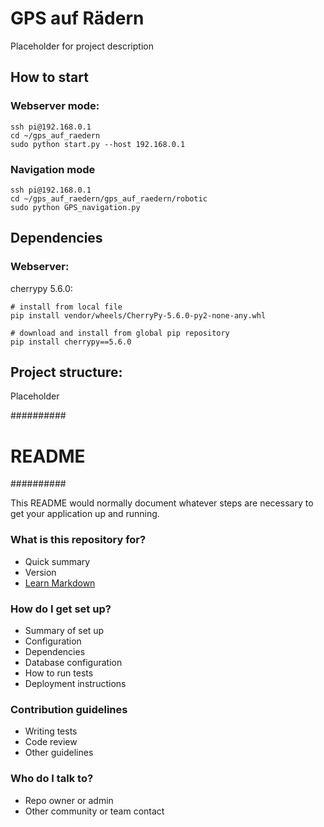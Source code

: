 # GPS auf Rädern

Placeholder for project description

## How to start

### Webserver mode:
```
ssh pi@192.168.0.1
cd ~/gps_auf_raedern
sudo python start.py --host 192.168.0.1
```
### Navigation mode
```
ssh pi@192.168.0.1
cd ~/gps_auf_raedern/gps_auf_raedern/robotic
sudo python GPS_navigation.py
```

## Dependencies

### Webserver:

cherrypy 5.6.0:
```
# install from local file
pip install vendor/wheels/CherryPy-5.6.0-py2-none-any.whl

# download and install from global pip repository
pip install cherrypy==5.6.0
```

## Project structure:

Placeholder




##########
# README #
##########

This README would normally document whatever steps are necessary to get your application up and running.

### What is this repository for? ###

* Quick summary
* Version
* [Learn Markdown](https://bitbucket.org/tutorials/markdowndemo)

### How do I get set up? ###

* Summary of set up
* Configuration
* Dependencies
* Database configuration
* How to run tests
* Deployment instructions

### Contribution guidelines ###

* Writing tests
* Code review
* Other guidelines

### Who do I talk to? ###

* Repo owner or admin
* Other community or team contact
